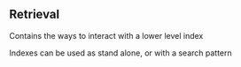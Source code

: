 ## Retrieval

Contains the ways to interact with a lower level index

Indexes can be used as stand alone, or with a search pattern